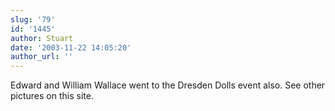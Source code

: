 ```yaml
---
slug: '79'
id: '1445'
author: Stuart
date: '2003-11-22 14:05:20'
author_url: ''
---
```

Edward and William Wallace went to the Dresden Dolls event also. See other pictures on this site.
